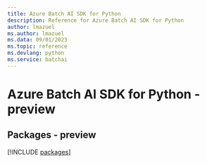 ```yaml
---
title: Azure Batch AI SDK for Python
description: Reference for Azure Batch AI SDK for Python
author: lmazuel
ms.author: lmazuel
ms.data: 09/01/2023
ms.topic: reference
ms.devlang: python
ms.service: batchai
---
```

# Azure Batch AI SDK for Python - preview
## Packages - preview
[!INCLUDE [packages](batch-ai-index.md)]